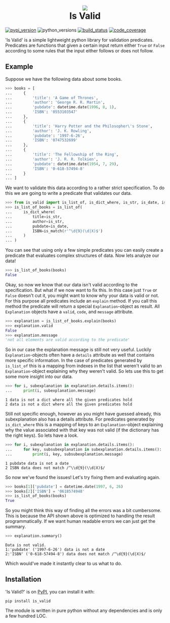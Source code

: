 <h1 align="center">
    <img src="https://raw.githubusercontent.com/Daanvdk/is_valid/master/logo.png" /><br />
    Is Valid
</h1>

[![pypi_version](
    https://img.shields.io/pypi/v/is_valid.svg
)](https://pypi.python.org/pypi/is_valid)
![python_versions](
    https://img.shields.io/pypi/pyversions/is-valid.svg
)
[![build_status](
    https://img.shields.io/travis/Daanvdk/is_valid.svg
)](https://travis-ci.org/Daanvdk/is_valid)
[![code_coverage](
    https://img.shields.io/codecov/c/github/Daanvdk/is_valid.svg
)](https://codecov.io/gh/Daanvdk/is_valid)

'Is Valid' is a simple lightweight python library for validation predicates.
Predicates are functions that given a certain input return either `True` or
`False` according to some rules that the input either follows or does not
follow.

## Example
Suppose we have the following data about some books.
```python
>>> books = [
...     {
...         'title': 'A Game of Thrones',
...         'author': 'George R. R. Martin',
...         'pubdate': datetime.date(1996, 8, 1),
...         'ISBN': '0553103547'
...     },
...     {
...         'title': 'Harry Potter and the Philosopher\'s Stone',
...         'author': 'J. K. Rowling',
...         'pubdate': '1997-6-26',
...         'ISBN': '0747532699'
...     },
...     {
...         'title': 'The Fellowship of the Ring',
...         'author': 'J. R. R. Tolkien',
...         'pubdate': datetime.date(1954, 7, 29),
...         'ISBN': '0-618-57494-8'
...     }
... ]
```
We want to validate this data according to a rather strict specification.
To do this we are going to write a predicate that validates our data.
```python
>>> from is_valid import is_list_of, is_dict_where, is_str, is_date, is_match
>>> is_list_of_books = is_list_of(
...     is_dict_where(
...         title=is_str,
...         author=is_str,
...         pubdate=is_date,
...         ISBN=is_match(r'^\d{9}(\d|X)$')
...     )
... )
```
You can see that using only a few simple predicates you can easily create a
predicate that evaluates complex structures of data. Now lets analyze our data!
```python
>>> is_list_of_books(books)
False
```
Okay, so now we know that our data isn't valid according to the specification.
But what if we now want to fix this. In this case just `True` or `False`
doesn't cut it, you might want to know why your data is valid or not. For this
purpose all predicates include an `explain` method. If you call this method the
predicate will return a special `Explanation`-object as result. All
`Explanation` objects have a `valid`, `code`, and `message` attribute.
```python
>>> explanation = is_list_of_books.explain(books)
>>> explanation.valid
False
>>> explanation.message
'not all elements are valid according to the predicate'
```
So in our case the explanation message is still not very useful. Luckily
`Explanation`-objects often have a `details` attribute as well that contains
more specific information. In the case of predicates generated by `is_list_of`
this is a mapping from indexes in the list that weren't valid to an
`Explanation`-object explaining why they weren't valid. So lets use this to
get some more insight into our data.
```python
>>> for i, subexplanation in explanation.details.items():
...     print(i, subexplanation.message)
```
```
1 data is not a dict where all the given predicates hold
2 data is not a dict where all the given predicates hold
```
Still not specific enough, however as you might have guessed already, this
subexplanation also has a details attribute. For predicates generated by 
`is_dict_where` this is a mapping of keys to an `Explanation`-object explaining
why the value associated with that key was not valid (if the dictionary has
the right keys). So lets have a look.
```python
>>> for i, subexplanation in explanation.details.items():
...     for key, subsubexplanation in subexplanation.details.items():
...         print(i, key, subsubexplanation.message)
```
```
1 pubdate data is not a date
2 ISBN data does not match /^\\d{9}(\\d|X)$/
```
So now we've found the issues! Let's try fixing them and evaluating again.
```python
>>> books[1]['pubdate'] = datetime.date(1997, 6, 26)
>>> books[2]['ISBN'] = '0618574948'
>>> is_list_of_books(books)
True
```

So you might think this way of finding all the errors was a bit cumbersome.
This is because the API shown above is optimized to handling the result
programmatically. If we want human readable errors we can just get the summary.
```python
>>> explanation.summary()
```
```
Data is not valid.
1:'pubdate' ('1997-6-26') data is not a date
2:'ISBN' ('0-618-57494-8') data does not match /^\d{9}(\d|X)$/
```
Which would've made it instantly clear to us what to do.

## Installation
'Is Valid?' is on [PyPI](https://pypi.python.org/pypi/is-valid), you can
install it with:
```
pip install is_valid
```
The module is written in pure python without any dependencies and is only a few
hundred LOC.

